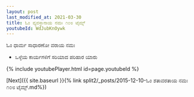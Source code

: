 ```yaml
---
layout: post
last_modified_at: 2021-03-30
title: ಓಂ ವ್ಯವಸ್ಥಾನಾಯ ನಮಃ ೧೦೮ ಟೈಮ್ಸ್
youtubeId: WdJubKnOywk
---
```

 
 
 ಓಂ ಧಾರ್ಮ ಸಾಧಾರಣೋ ವರಾಯ ನಮಃ  
 
 -  ಒಳ್ಳೆಯ ಕಾರ್ಯಗಳಿಗೆ ಸರಿಯಾದ ಪರಿಹಾರ ಯಾರು 
 
  
 
  
 
 
 
 
 
 


{% include youtubePlayer.html id=page.youtubeId %}
 
[Next]({{ site.baseurl }}{% link  split2/_posts/2015-12-10-ಓಂ ಶತಾವರತಾಯ ನಮಃ ೧೦೮ ಟೈಮ್ಸ್.md%})
 
